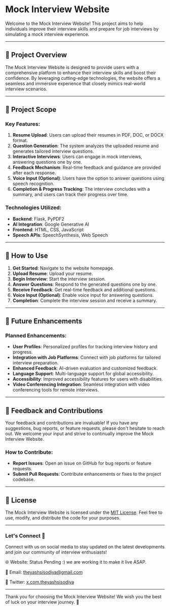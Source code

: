 # Mock Interview Website

Welcome to the Mock Interview Website! This project aims to help individuals improve their interview skills and prepare for job interviews by simulating a mock interview experience.

---

## 🌟 Project Overview

The Mock Interview Website is designed to provide users with a comprehensive platform to enhance their interview skills and boost their confidence. By leveraging cutting-edge technologies, the website offers a seamless and immersive experience that closely mimics real-world interview scenarios.

---

## 🎯 Project Scope

### Key Features:

1. **Resume Upload**: Users can upload their resumes in PDF, DOC, or DOCX format.
2. **Question Generation**: The system analyzes the uploaded resume and generates tailored interview questions.
3. **Interactive Interviews**: Users can engage in mock interviews, answering questions one by one.
4. **Feedback Mechanism**: Real-time feedback and guidance are provided after each response.
5. **Voice Input (Optional)**: Users have the option to answer questions using speech recognition.
6. **Completion & Progress Tracking**: The interview concludes with a summary, and users can track their progress over time.

### Technologies Utilized:

- **Backend**: Flask, PyPDF2
- **AI Integration**: Google Generative AI
- **Frontend**: HTML, CSS, JavaScript
- **Speech APIs**: SpeechSynthesis, Web Speech

---

## 🚀 How to Use

1. **Get Started**: Navigate to the website homepage.
2. **Upload Resume**: Upload your resume.
3. **Begin Interview**: Start the interview session.
4. **Answer Questions**: Respond to the generated questions one by one.
5. **Receive Feedback**: Get real-time feedback and additional questions.
6. **Voice Input (Optional)**: Enable voice input for answering questions.
7. **Completion**: Complete the interview session and receive a summary.

---

## 🌈 Future Enhancements

### Planned Enhancements:

- **User Profiles**: Personalized profiles for tracking interview history and progress.
- **Integration with Job Platforms**: Connect with job platforms for tailored interview preparation.
- **Enhanced Feedback**: AI-driven evaluation and customized feedback.
- **Language Support**: Multi-language support for global accessibility.
- **Accessibility**: Improved accessibility features for users with disabilities.
- **Video Conferencing Integration**: Seamless integration with video conferencing tools for remote interviews.

---

## 📣 Feedback and Contributions

Your feedback and contributions are invaluable! If you have any suggestions, bug reports, or feature requests, please don't hesitate to reach out. We welcome your input and strive to continually improve the Mock Interview Website.

### How to Contribute:

- **Report Issues**: Open an issue on GitHub for bug reports or feature requests.
- **Submit Pull Requests**: Contribute enhancements or fixes to the project codebase.

---

## 📝 License

The Mock Interview Website is licensed under the [MIT License](LICENSE). Feel free to use, modify, and distribute the code for your purposes.

---

### Let's Connect 🤝

Connect with us on social media to stay updated on the latest developments and join our community of interview enthusiasts!

🌐 Website: Status Pending :) we are working it to make it live ASAP.

📧 Email: [theyashsisodiya@gmail.com]()

📱 Twitter: [x.com.theyashsisodiya]()

---

Thank you for choosing the Mock Interview Website! We wish you the best of luck on your interview journey. 🚀
